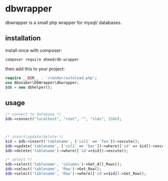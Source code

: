<!-- @format -->

# dbwrapper

dbwrapper is a small php wrapper for mysql/ databases.

## installation

install once with composer:

```
composer require ahmed/db-wrapper
```

then add this to your project:

```php
require __DIR__ . '/vendor/autoload.php';
use Abosaber\DbWrapper\dbwrapper;
$db = new dbhelper();
```

## usage

```php
/* connect to database */
$db->connect("localhost", "root", "", "slms", 3306);



/* insert/update/delete */
$id = $db->insert('tablename', ['col1' => 'foo'])->excute();
$db->update('tablename', ['col1' => 'bar'])->where(['id' => $id])->excute();
$db->delete('tablename')->where(['id'=>$id])->excute();

/* select */
$db->select('tablename', 'columns')->Get_All_Rows();
$db->select('tablename', 'Row')->Get_Row();
$db->select('tablename', 'Row')->where(['id'=>$id])->Get_Row();

```
